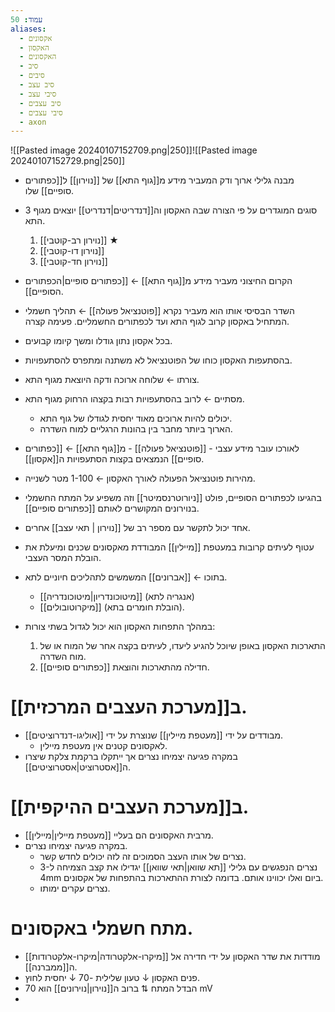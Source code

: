 ```yaml
---
עמוד: 50
aliases:
  - אקסונים
  - האקסון
  - האקסונים
  - סיב
  - סיבים
  - סיב עצב
  - סיבי עצב
  - סיב עצבים
  - סיבי עצבים
  - axon
---
```

![[Pasted image 20240107152709.png|250]]![[Pasted image 20240107152729.png|250]]
- מבנה גלילי ארוך ודק המעביר מידע מ[[גוף התא]] של [[נוירון]] ל[[כפתורים סופיים]] שלו.
- 3 סוגים המוגדרים על פי הצורה שבה האקסון וה[[דנדריטים|דנדריט]] יוצאים מגוף התא.
	1. [[נוירון רב-קוטבי]] ★
	2. [[נוירון דו-קוטבי]]
	3. [[נוירון חד-קוטבי]]

- הקרום החיצוני מעביר מידע מ[[גוף התא]] ← [[כפתורים סופיים|הכפתורים הסופיים]]. 
- השדר הבסיסי אותו הוא מעביר נקרא [[פוטנציאל פעולה]] ← תהליך חשמלי המתחיל באקסון קרוב לגוף התא ועד לכפתורים החשמליים. פעימה קצרה. 
- בכל אקסון נתון גודלו ומשך קיומו קבועים. 
- בהסתעפות האקסון כוחו של הפוטנציאל לא משתנה ומתפרס להסתעפויות.

- צורתו ← שלוחה ארוכה ודקה היוצאת מגוף התא. 
- מסתיים ← לרוב בהסתעפויות רבות בקצהו הרחוק מגוף התא. 
  - יכולים להיות ארוכים מאוד יחסית לגודלו של גוף התא.
  - הארוך ביותר מחבר בין בהונות הרגליים למוח השדרה. 
- לאורכו עובר מידע עצבי - [[פוטנציאל פעולה]] - מ[[גוף התא]] ← [[כפתורים סופיים]] הנמצאים בקצות הסתעפויות ה[[אקסון]].  
- מהירות פוטנציאל הפעולה לאורך האקסון ← 1-100 מטר לשנייה. 
- בהגיעו לכפתורים הסופיים, פולט [[ניורוטרנסמיטר]] וזה משפיע על המתח החשמלי בנוירונים המקושרים לאותם [[כפתורים סופיים]]. 
- אחד יכול לתקשר עם מספר רב של [[נוירון | תאי עצב]] אחרים. 
- עטוף לעיתים קרובות במעטפת [[מיילין]] המבודדת מאקסונים שכנים ומיעלת את הובלת המסר העצבי. 
- בתוכו ← [[אברונים]] המשמשים לתהליכים חיוניים לתא.
  - [[מיטוכונדריון|מיטוכונדריה]] (אנגריה לתא) 
  - [[מיקרוטובולים]] (הובלת חומרים בתא).



- במהלך התפחות האקסון הוא יכול לגדול בשתי צורות:
  1. התארכות האקסון באופן שיוכל להגיע ליעדו, לעיתים בקצה אחר של המוח או של מוח השדרה.
  2. חדילה מהתארכות והוצאת [[כפתורים סופיים]].
# ב[[מערכת העצבים המרכזית]].
- מבודדים על ידי [[מעטפת מיילין]] שנוצרת על ידי [[אוליגו-דנדרוציטים]].
  - לאקסונים קטנים אין מעטפת מיילין.
- במקרה פגיעה יצמיחו נצרים אך ייתקלו ברקמת צלקת שיצרו ה[[אסטרוציט|אסטרוציטים]].

# ב[[מערכת העצבים ההיקפית]].
- מרבית האקסונים הם בעליי [[מעטפת מיילין|מיילין]].
- במקרה פגיעה יצמיחו נצרים.
  - נצרים של אותו העצב הסמוכים זה לזה יכולים לחדש קשר.
  - נצרים הנפגשים עם גלילי [[תא שוואן|תאי שוואן]] יגדילו את קצב הצמיחה ל3-4mm ביום ואלו יכווינו אותם. בדומה לצורת ההתארכות בהתפחות של אקסונים.
  - נצרים עקרים ימותו.
# מתח חשמלי באקסונים.
- [[מיקרו-אלקטרודה|מיקרו-אלקטרודות]] מודדות את שדר האקסון על ידי חדירה אל ה[[ממברנה]].
- פנים האקסון ↓ טעון שלילית -70 ↓ יחסית לחוץ. 
- הבדל המתח ⇅ ברוב ה[[נוירון|נוירונים]] הוא 70 mV
- 